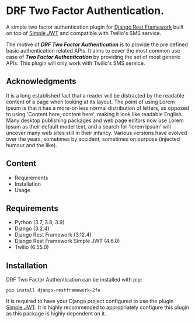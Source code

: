 <h1> DRF Two Factor Authentication. </h1>

A simple two factor authentication plugin for <a href="https://www.django-rest-framework.org/">Django Rest Framework</a> built on top of <a href="https://pypi.org/project/djangorestframework-simplejwt/">Simple JWT</a> and compatible with Twilio's SMS service. 

The motive of ***DRF Two Factor Authentication*** is to provide the pre defined basic authentication related APIs. It aims to cover the most common use case of ***Two Factor Authentication*** by providing the set of most generic APIs. This plugin will only work with Twilio's SMS service.

## Acknowledgments

It is a long established fact that a reader will be distracted by the readable content of a page when looking at its layout. The point of using Lorem Ipsum is that it has a more-or-less normal distribution of letters, as opposed to using 'Content here, content here', making it look like readable English. Many desktop publishing packages and web page editors now use Lorem Ipsum as their default model text, and a search for 'lorem ipsum' will uncover many web sites still in their infancy. Various versions have evolved over the years, sometimes by accident, sometimes on purpose (injected humour and the like).


## Content

- Requirements
- Installation
- Usage



## Requirements 

- Python (3.7, 3.8, 3.9)
- Django (3.2.4)
- Django Rest Framework (3.12.4)
- Django Rest Framework Simple JWT (4.6.0)
- Twilio (6.55.0)

## Installation

DRF Two Factor Authentication can be installed with pip:

```
pip install django-restframework-2fa
```


It is required to have your Django project configured to use the plugin <a href="https://pypi.org/project/djangorestframework-simplejwt/">Simple JWT</a>. It is highly recommended to appropriately configure this plugin as this package is highly dependent on it.